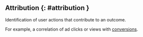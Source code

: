 ## Attribution {: #attribution }

Identification of user actions that contribute to an outcome.

For example, a correlation of ad clicks or views with [conversions](#conversion).